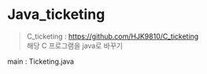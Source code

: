 # Java_ticketing  
> C_ticketing : https://github.com/HJK9810/C_ticketing  
> 해당 C 프로그램을 java로 바꾸기
  
  
main : Ticketing.java
